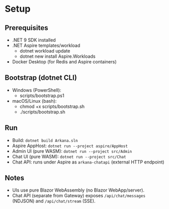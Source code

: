 # Setup

## Prerequisites
- .NET 9 SDK installed
- .NET Aspire templates/workload
  - dotnet workload update
  - dotnet new install Aspire.Workloads
- Docker Desktop (for Redis and Aspire containers)

## Bootstrap (dotnet CLI)
- Windows (PowerShell):
  - scripts/bootstrap.ps1
- macOS/Linux (bash):
  - chmod +x scripts/bootstrap.sh
  - ./scripts/bootstrap.sh

## Run
- Build: `dotnet build Arkana.sln`
- Aspire AppHost: `dotnet run --project aspire/AppHost`
- Admin UI (pure WASM): `dotnet run --project src/Admin`
- Chat UI (pure WASM): `dotnet run --project src/Chat`
- Chat API: runs under Aspire as `arkana-chatapi` (external HTTP endpoint)

## Notes
- UIs use pure Blazor WebAssembly (no Blazor WebApp/server).
- Chat API (separate from Gateway) exposes `/api/chat/messages` (NDJSON) and `/api/chat/stream` (SSE).
